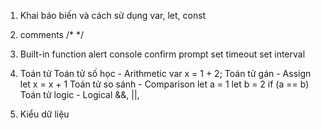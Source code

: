 1. Khai báo biến và cách sử dụng
var, let, const

2. comments 
/* */

3. Built-in function
alert
console
confirm
prompt
set timeout
set interval

4. Toán tử
Toán tử số học - Arithmetic
  var x = 1 + 2;
Toán tử gán - Assign
  let x = x + 1
Toán tử so sánh - Comparison
  let a = 1
  let b = 2
  if (a == b) 
Toán tử logic - Logical
&&, ||, 

5. Kiểu dữ liệu

